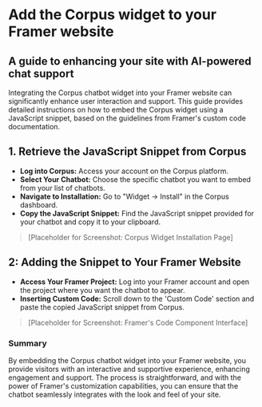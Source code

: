 # Add the Corpus widget to your Framer website
## A guide to enhancing your site with AI-powered chat support

Integrating the Corpus chatbot widget into your Framer website can significantly enhance user interaction and support. This guide provides detailed instructions on how to embed the Corpus widget using a JavaScript snippet, based on the guidelines from Framer's custom code documentation.

## 1. Retrieve the JavaScript Snippet from Corpus

- **Log into Corpus:** Access your account on the Corpus platform.
- **Select Your Chatbot:** Choose the specific chatbot you want to embed from your list of chatbots.
- **Navigate to Installation:** Go to "Widget → Install" in the Corpus dashboard.
- **Copy the JavaScript Snippet:** Find the JavaScript snippet provided for your chatbot and copy it to your clipboard.

> [Placeholder for Screenshot: Corpus Widget Installation Page]

## 2: Adding the Snippet to Your Framer Website

- **Access Your Framer Project:** Log into your Framer account and open the project where you want the chatbot to appear.
- **Inserting Custom Code:** Scroll down to the 'Custom Code' section and paste the copied JavaScript snippet from Corpus.

> [Placeholder for Screenshot: Framer's Code Component Interface]

### Summary

By embedding the Corpus chatbot widget into your Framer website, you provide visitors with an interactive and supportive experience, enhancing engagement and support. The process is straightforward, and with the power of Framer's customization capabilities, you can ensure that the chatbot seamlessly integrates with the look and feel of your site.
